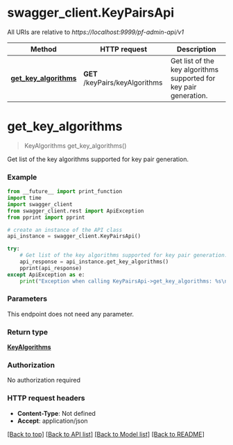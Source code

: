 # swagger_client.KeyPairsApi

All URIs are relative to *https://localhost:9999/pf-admin-api/v1*

Method | HTTP request | Description
------------- | ------------- | -------------
[**get_key_algorithms**](KeyPairsApi.md#get_key_algorithms) | **GET** /keyPairs/keyAlgorithms | Get list of the key algorithms supported for key pair generation.


# **get_key_algorithms**
> KeyAlgorithms get_key_algorithms()

Get list of the key algorithms supported for key pair generation.



### Example
```python
from __future__ import print_function
import time
import swagger_client
from swagger_client.rest import ApiException
from pprint import pprint

# create an instance of the API class
api_instance = swagger_client.KeyPairsApi()

try:
    # Get list of the key algorithms supported for key pair generation.
    api_response = api_instance.get_key_algorithms()
    pprint(api_response)
except ApiException as e:
    print("Exception when calling KeyPairsApi->get_key_algorithms: %s\n" % e)
```

### Parameters
This endpoint does not need any parameter.

### Return type

[**KeyAlgorithms**](KeyAlgorithms.md)

### Authorization

No authorization required

### HTTP request headers

 - **Content-Type**: Not defined
 - **Accept**: application/json

[[Back to top]](#) [[Back to API list]](../README.md#documentation-for-api-endpoints) [[Back to Model list]](../README.md#documentation-for-models) [[Back to README]](../README.md)

